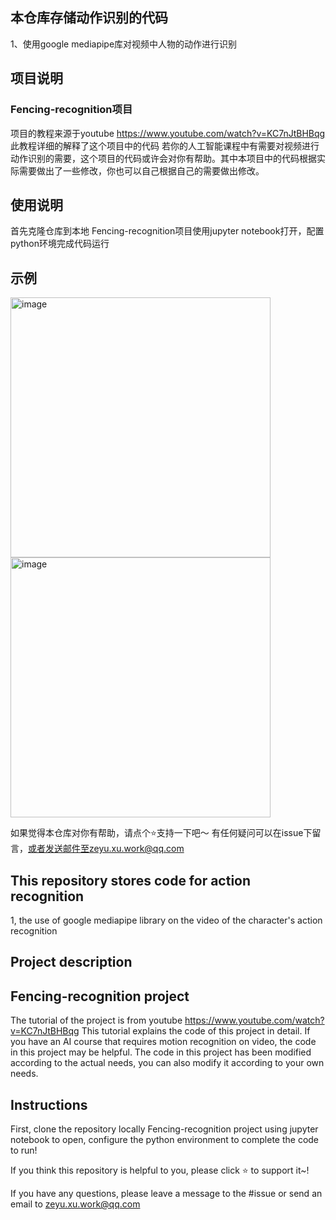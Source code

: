 ## 本仓库存储动作识别的代码
1、使用google mediapipe库对视频中人物的动作进行识别

## 项目说明
### Fencing-recognition项目
项目的教程来源于youtube
https://www.youtube.com/watch?v=KC7nJtBHBqg
此教程详细的解释了这个项目中的代码
若你的人工智能课程中有需要对视频进行动作识别的需要，这个项目的代码或许会对你有帮助。其中本项目中的代码根据实际需要做出了一些修改，你也可以自己根据自己的需要做出修改。

## 使用说明
首先克隆仓库到本地
Fencing-recognition项目使用jupyter notebook打开，配置python环境完成代码运行

## 示例
<img width="416" alt="image" src="https://github.com/zeyu-rocket/Fencing-recognition-uniapp/assets/54592464/18188690-9c13-47e0-9c82-fbadaf8625c5">
<img width="416" alt="image" src="https://github.com/zeyu-rocket/Fencing-recognition-uniapp/assets/54592464/d41a93f7-dfc4-45eb-9082-7da19ef95a19">


如果觉得本仓库对你有帮助，请点个⭐️支持一下吧～
有任何疑问可以在issue下留言，或者发送邮件至zeyu.xu.work@qq.com



## This repository stores code for action recognition
1, the use of google mediapipe library on the video of the character's action recognition

## Project description
## Fencing-recognition project
The tutorial of the project is from youtube
https://www.youtube.com/watch?v=KC7nJtBHBqg
This tutorial explains the code of this project in detail.
If you have an AI course that requires motion recognition on video, the code in this project may be helpful. The code in this project has been modified according to the actual needs, you can also modify it according to your own needs.

## Instructions
First, clone the repository locally
Fencing-recognition project using jupyter notebook to open, configure the python environment to complete the code to run!


If you think this repository is helpful to you, please click ⭐️ to support it~!

If you have any questions, please leave a message to the #issue or send an email to zeyu.xu.work@qq.com
